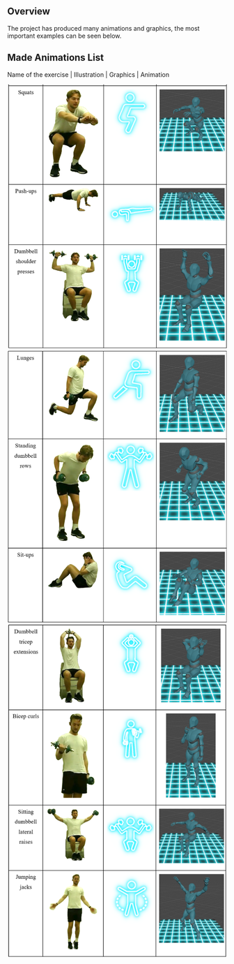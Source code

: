 ## Overview
The project has produced many animations and graphics, the most important examples can be seen below.

## Made Animations List

Name of the exercise | Illustration | Graphics | Animation

![5.png](images%2F5.png)
![6.png](images%2F6.png)
![7.png](images%2F7.png)
